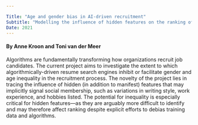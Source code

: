```yaml
---

Title: "Age and gender bias in AI-driven recruitment"
Subtitle: "Modelling the influence of hidden features on the ranking of job candidates"
Date: 2021
---
```


#### By Anne Kroon and Toni van der Meer

Algorithms are fundamentally transforming how organizations recruit job candidates. The current project aims to investigate the extent to which algorithmically-driven resume search engines inhibit or facilitate gender and age inequality in the recruitment process. The novelty of the project lies in tracing the influence of hidden (in addition to manifest) features that may implicitly signal social membership, such as variations in writing style, work experience, and hobbies listed. The potential for inequality is especially critical for hidden features—as they are arguably more difficult to identify and may therefore affect ranking despite explicit efforts to debias training data and algorithms.



